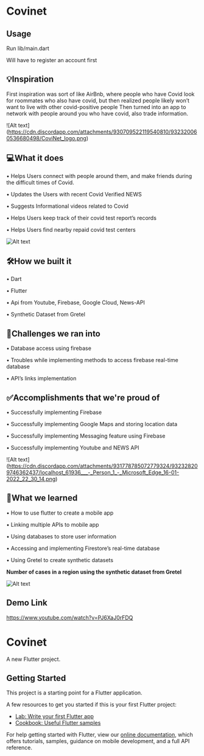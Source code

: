 # Covinet

## Usage
Run lib/main.dart

Will have to register an account first

## 💡Inspiration
First inspiration was sort of like AirBnb, where people who have Covid look for roommates who also have covid, but then realized people likely won’t want to live with other covid-positive people
Then turned into an app to network with people around you who have covid, also trade information.


![Alt text]
(https://cdn.discordapp.com/attachments/930709522119540810/932320060536680498/CoviNet_logo.png)


## 💻What it does
•   Helps Users connect with people around them, and make friends during the difficult times of Covid.

•   Updates the Users with recent Covid Verified NEWS

•   Suggests Informational videos related to Covid 

•   Helps Users keep track of their covid test report’s records

•   Helps Users find nearby repaid covid test centers

![Alt text](https://cdn.discordapp.com/attachments/931778785072779324/932325472421937192/localhost_61936___-_Person_1_-_Microsoft_Edge_16-01-2022_22_33_10.png)

## 🛠️How we built it

•   Dart

•   Flutter

•   Api from Youtube, Firebase, Google Cloud, News-API

•   Synthetic Dataset from Gretel



## 🛑Challenges we ran into
•   Database access using firebase

•   Troubles while implementing methods to access firebase real-time database

•   API’s links implementation




## ✅Accomplishments that we're proud of
•   Successfully implementing Firebase

•   Successfully implementing Google Maps and storing location data

•   Successfully implementing Messaging feature using Firebase

•   Successfully implementing Youtube and NEWS API 

![Alt text]
(https://cdn.discordapp.com/attachments/931778785072779324/932328209746362437/localhost_61936___-_Person_1_-_Microsoft_Edge_16-01-2022_22_30_14.png)


## 📖What we learned
•    How to use flutter to create a mobile app

•    Linking multiple APIs to mobile app

•    Using databases to store user information

•    Accessing and implementing Firestore’s real-time database 

•    Using Gretel to create synthetic datasets

**Number of cases in a region using the synthetic dataset from Gretel**

![Alt text](https://cdn.discordapp.com/attachments/931778785072779324/932326302697013268/localhost_61936___-_Person_1_-_Microsoft_Edge_16-01-2022_22_31_07.png)

## Demo Link
https://www.youtube.com/watch?v=PJ6XaJ0rFDQ


# Covinet

A new Flutter project.

## Getting Started

This project is a starting point for a Flutter application.

A few resources to get you started if this is your first Flutter project:

- [Lab: Write your first Flutter app](https://flutter.dev/docs/get-started/codelab)
- [Cookbook: Useful Flutter samples](https://flutter.dev/docs/cookbook)

For help getting started with Flutter, view our
[online documentation](https://flutter.dev/docs), which offers tutorials,
samples, guidance on mobile development, and a full API reference.
